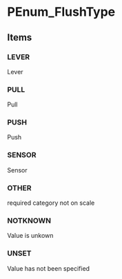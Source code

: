 # PEnum_FlushType
<!-- end of short definition -->

## Items

### LEVER
Lever

### PULL
Pull

### PUSH
Push

### SENSOR
Sensor

### OTHER
required category not on scale

### NOTKNOWN
Value is unkown

### UNSET
Value has not been specified
